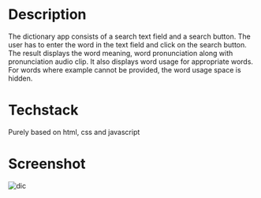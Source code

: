 # Description

The dictionary app consists of a search text field and a search button.
The user has to enter the word in the text field and click on the search button. The result displays the word meaning, word pronunciation along
with pronunciation audio clip. It also displays word usage for appropriate words. For words where example cannot be provided, the word usage space is hidden.

# Techstack

Purely based on html, css and javascript

# Screenshot

![dic](https://user-images.githubusercontent.com/71088263/211833482-324c2306-2560-48fb-ab61-9dfe0a9b7659.png)

